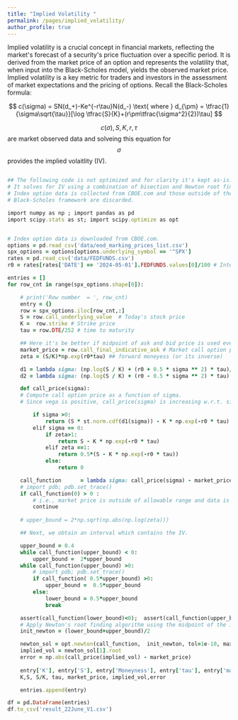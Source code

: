 ```yaml
---
title: "Implied Volatility "
permalink: /pages/implied_volatility/
author_profile: true
---
```


Implied volatility is a crucial concept in financial markets, reflecting the market's forecast of a security's price fluctuation over a specific period. It is derived from the market price of an option and represents the volatility that, when input into the Black-Scholes model, yields the observed market price. Implied volatility is a key metric for traders and investors in the assessment of market expectations and the pricing of options. Recall the Black-Scholes formula:

$$
c(\sigma) = SN(d_+)-Ke^{-r\tau}N(d_-) \text{ where } d_{\pm} = \tfrac{1}{\sigma\sqrt{\tau}}[\log \tfrac{S}{K}+(r\pm\tfrac{\sigma^2}{2})\tau]
$$

$$c(\sigma), S, K, r, \tau$$ are market observed data and solveing this equation for $$\sigma$$ provides the implied volaitlity (IV). 

```rb

## The following code is not optimized and for clarity it's kept as-is. 
# It solves for IV using a combination of bisection and Newton root finding algorithm.  
# Index option data is collected from CBOE.com and those outside of the allowable range within the 
# Black-Scholes framework are discarded. 

import numpy as np ; import pandas as pd 
import scipy.stats as st; import scipy.optimize as opt


# Index option data is downloaded from CBOE.com.
options = pd.read_csv('data/eod_marking_prices_list.csv')
spx_options = options[options.underlying_symbol == '^SPX']
rates = pd.read_csv('data/FEDFUNDS.csv')
r0 = rates[rates['DATE'] == '2024-05-01'].FEDFUNDS.values[0]/100 # Interest rate

entries = []
for row_cnt in range(spx_options.shape[0]):

    # print('Row number  = ', row_cnt)
    entry = {}
    row = spx_options.iloc[row_cnt,:]
    S = row.call_underlying_value  # Today's stock price
    K =  row.strike # Strike price
    tau = row.DTE/252 # time to maturity

    ## Here it's be better if midpoint of ask and bid price is used even though that's not guaranteed to be arbitrage free. 
    market_price = row.call_final_indicative_ask # Market call option price
    zeta = (S/K)*np.exp(r0*tau) ## forward moneyess (or its inverse)

    d1 = lambda sigma: (np.log(S / K) + (r0 + 0.5 * sigma ** 2) * tau)/(sigma * np.sqrt(tau))
    d2 = lambda sigma: (np.log(S / K) + (r0 - 0.5 * sigma ** 2) * tau) / (sigma * np.sqrt(tau))

    def call_price(sigma):
    # Compute call option price as a function of sigma.  
    # Since vega is positive, call_price(sigma) is increasing w.r.t. sigma.

        if sigma >0:
            return (S * st.norm.cdf(d1(sigma)) - K * np.exp(-r0 * tau) * st.norm.cdf(d2(sigma)))
        elif sigma == 0:
            if zeta>1:
                return S - K * np.exp(-r0 * tau) 
            elif zeta ==1:
                return 0.5*(S - K * np.exp(-r0 * tau))
            else:
                return 0

    call_function      = lambda sigma: call_price(sigma) - market_price
    # import pdb; pdb.set_trace()
    if call_function(0) > 0 : 
        # i.e., market price is outside of allowable range and data is discarded
        continue
    
    # upper_bound = 2*np.sqrt(np.abs(np.log(zeta)))

    ## Next, we obtain an interval which contains the IV.

    upper_bound = 0.4
    while call_function(upper_bound) < 0: 
        upper_bound =  2*upper_bound
    while call_function(upper_bound) >0:
        # import pdb; pdb.set_trace()
        if call_function( 0.5*upper_bound) >0:
            upper_bound =  0.5*upper_bound
        else: 
            lower_bound = 0.5*upper_bound
            break 

    assert(call_function(lower_bound)<0);  assert(call_function(upper_bound)>0)  
    # Apply Newton's root finding algorithm using the midpoint of the interval above.
    init_newton = (lower_bound+upper_bound)/2

    newton_sol = opt.newton(call_function,  init_newton, tol=1e-10, maxiter=1000, disp=True, full_output=True)
    implied_vol = newton_sol[1].root
    error = np.abs(call_price(implied_vol) - market_price)
    
    entry['K'], entry['S'], entry['Moneyness'], entry['tau'], entry['market_price'],entry['IV'],entry['error'] = \
    K,S, S/K, tau, market_price, implied_vol,error

    entries.append(entry)

df = pd.DataFrame(entries)
df.to_csv('result_22June_V1.csv')
```
